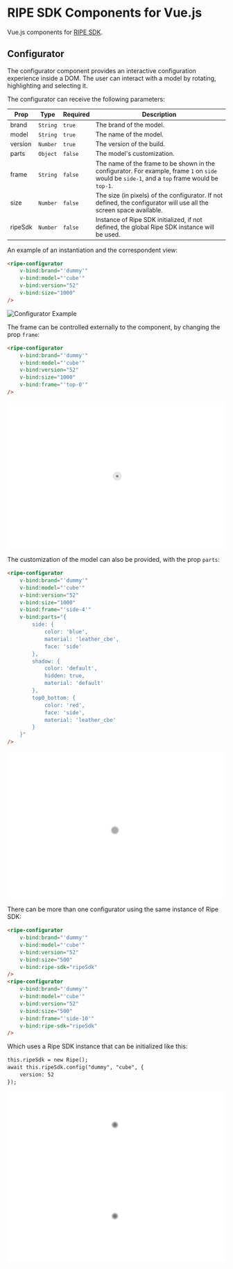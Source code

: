 # RIPE SDK Components for Vue.js

Vue.js components for [RIPE SDK](https://github.com/ripe-tech/ripe-sdk).

## Configurator

The configurator component provides an interactive configuration experience inside a DOM. The user can interact with a model by rotating, highlighting and selecting it.

The configurator can receive the following parameters:

| Prop    | Type     | Required | Description                                                                                                                                    |
| ------- | -------- | -------- | ---------------------------------------------------------------------------------------------------------------------------------------------- |
| brand   | `String` | `true`   | The brand of the model.                                                                                                                        |
| model   | `String` | `true`   | The name of the model.                                                                                                                         |
| version | `Number` | `true`   | The version of the build.                                                                                                                      |
| parts   | `Object` | `false`  | The model's customization.                                                                                                                     |
| frame   | `String` | `false`  | The name of the frame to be shown in the configurator. For example, frame `1` on `side` would be `side-1`, and a `top` frame would be `top-1`. |
| size    | `Number` | `false`  | The size (in pixels) of the configurator. If not defined, the configurator will use all the screen space available.                            |
| ripeSdk | `Number` | `false`  | Instance of Ripe SDK initialized, if not defined, the global Ripe SDK instance will be used.                                                   |

An example of an instantiation and the correspondent view:

```html
<ripe-configurator
    v-bind:brand="'dummy'"
    v-bind:model="'cube'"
    v-bind:version="52"
    v-bind:size="1000"
/>
```

![Configurator Example](./images/configurator.gif)

The frame can be controlled externally to the component, by changing the prop `frame`:

```html
<ripe-configurator
    v-bind:brand="'dummy'"
    v-bind:model="'cube'"
    v-bind:version="52"
    v-bind:size="1000"
    v-bind:frame="'top-0'"
/>
```

![Configurator with Frame Example](./images/configurator-frame.gif)

The customization of the model can also be provided, with the prop `parts`:

```html
<ripe-configurator
    v-bind:brand="'dummy'"
    v-bind:model="'cube'"
    v-bind:version="52"
    v-bind:size="1000"
    v-bind:frame="'side-4'"
    v-bind:parts="{
        side: {
            color: 'blue',
            material: 'leather_cbe',
            face: 'side'
        },
        shadow: {
            color: 'default',
            hidden: true,
            material: 'default'
        },
        top0_bottom: {
            color: 'red',
            face: 'side',
            material: 'leather_cbe'
        }
    }"
/>
```

![Configurator with Parts Example](./images/configurator-parts.gif)

There can be more than one configurator using the same instance of Ripe SDK:

```html
<ripe-configurator
    v-bind:brand="'dummy'"
    v-bind:model="'cube'"
    v-bind:version="52"
    v-bind:size="500"
    v-bind:ripe-sdk="ripeSdk"
/>
<ripe-configurator
    v-bind:brand="'dummy'"
    v-bind:model="'cube'"
    v-bind:version="52"
    v-bind:size="500"
    v-bind:frame="'side-10'"
    v-bind:ripe-sdk="ripeSdk"
/>
```

Which uses a Ripe SDK instance that can be initialized like this:

```html
this.ripeSdk = new Ripe();
await this.ripeSdk.config("dummy", "cube", {
    version: 52
});
```

![Multiple Configurators](./images/configurator-multiple.gif)

